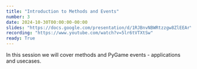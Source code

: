 ```yaml
---
title: "Introduction to Methods and Events"
number: 3
date: 2024-10-30T00:00:00-00:00
slides: "https://docs.google.com/presentation/d/1RJBnvNBWRtzzgw8ZlEEArYYwkzPO1eGLDKph9LAZs_s/edit?usp=share_link"
recording: "https://www.youtube.com/watch?v=5lr6tVTXtSw"
ready: True
---
```


In this session we will cover methods and PyGame events - applications and usecases.
